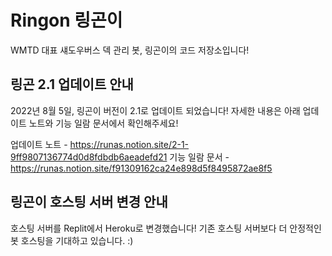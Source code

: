 # Ringon 링곤이

WMTD 대표 섀도우버스 덱 관리 봇, 링곤이의 코드 저장소입니다!

## 링곤 2.1 업데이트 안내

2022년 8월 5일, 링곤이 버전이 2.1로 업데이트 되었습니다!
자세한 내용은 아래 업데이트 노트와 기능 일람 문서에서 확인해주세요!

업데이트 노트 - https://runas.notion.site/2-1-9ff9807136774d0d8fdbdb6aeadefd21
기능 일람 문서 - https://runas.notion.site/f91309162ca24e898d5f8495872ae8f5

## 링곤이 호스팅 서버 변경 안내

호스팅 서버를 Replit에서 Heroku로 변경했습니다!
기존 호스팅 서버보다 더 안정적인 봇 호스팅을 기대하고 있습니다. :)

